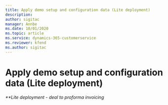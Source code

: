 ```yaml
---
title: Apply demo setup and configuration data (Lite deployment)
description: 
author: sigitac
manager: Annbe
ms.date: 10/01/2020
ms.topic: article
ms.service: dynamics-365-customerservice
ms.reviewer: kfend 
ms.author: sigitac
---
```


# Apply demo setup and configuration data (Lite deployment)

_**Lite deployment - deal to proforma invoicing_
